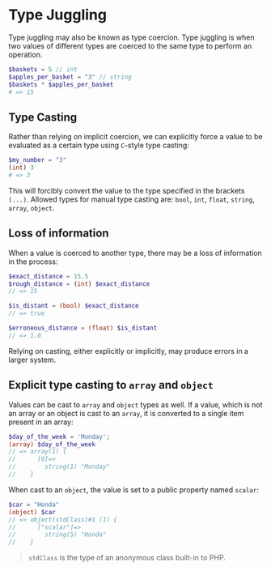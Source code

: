 # Type Juggling

Type juggling may also be known as type coercion. Type juggling is when two values of different types are coerced to the same type to perform an operation.

```php
$baskets = 5 // int
$apples_per_basket = "3" // string
$baskets * $apples_per_basket
# => 15
```

## Type Casting

Rather than relying on implicit coercion, we can explicitly force a value to be evaluated as a certain type using `C`-style type casting:

```php
$my_number = "3"
(int) 3
# => 3
```

This will forcibly convert the value to the type specified in the brackets `(...)`. Allowed types for manual type casting are: `bool`, `int`, `float`, `string`, `array`, `object`.

## Loss of information

When a value is coerced to another type, there may be a loss of information in the process:

```php
$exact_distance = 15.5
$rough_distance = (int) $exact_distance
// => 15

$is_distant = (bool) $exact_distance
// => true

$erroneous_distance = (float) $is_distant
// => 1.0
```

Relying on casting, either explicitly or implicitly, may produce errors in a larger system.

## Explicit type casting to `array` and `object`

Values can be cast to `array` and `object` types as well. If a value, which is not an array or an object is cast to an `array`, it is converted to a single item present in an array:

```php
$day_of_the_week = 'Monday';
(array) $day_of_the_week
// => array(1) {
//      [0]=>
//        string(1) "Monday"
//    }
```

When cast to an `object`, the value is set to a public property named `scalar`:

```php
$car = "Honda"
(object) $car
// => object(stdClass)#1 (1) {
//      ["scalar"]=>
//        string(5) "Honda"
//    }
```

> `stdClass` is the type of an anonymous class built-in to PHP.

